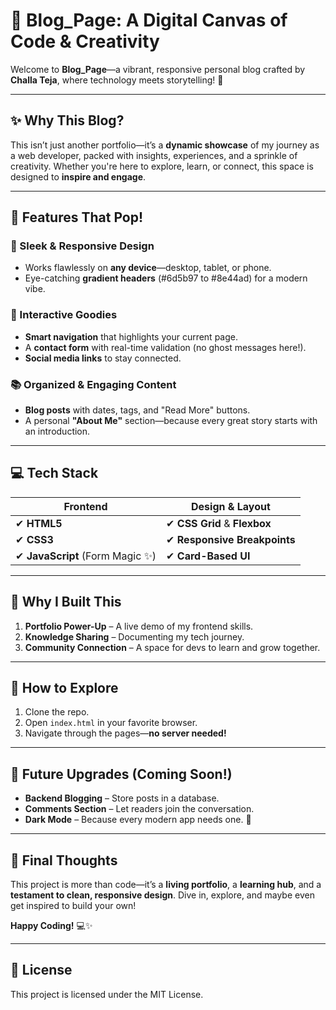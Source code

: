 # 🌟 **Blog_Page: A Digital Canvas of Code & Creativity**  

Welcome to **Blog_Page**—a vibrant, responsive personal blog crafted by **Challa Teja**, where technology meets storytelling! 🚀  

---

## ✨ **Why This Blog?**  
This isn’t just another portfolio—it’s a **dynamic showcase** of my journey as a web developer, packed with insights, experiences, and a sprinkle of creativity. Whether you're here to explore, learn, or connect, this space is designed to **inspire and engage**.  

---

## 🎨 **Features That Pop!**  

### **🌈 Sleek & Responsive Design**  
- Works flawlessly on **any device**—desktop, tablet, or phone.  
- Eye-catching **gradient headers** (#6d5b97 to #8e44ad) for a modern vibe.  

### **🚀 Interactive Goodies**  
- **Smart navigation** that highlights your current page.  
- A **contact form** with real-time validation (no ghost messages here!).  
- **Social media links** to stay connected.  

### **📚 Organized & Engaging Content**  
- **Blog posts** with dates, tags, and "Read More" buttons.  
- A personal **"About Me"** section—because every great story starts with an introduction.  

---

## 💻 **Tech Stack**  

| **Frontend**  | **Design & Layout** |  
|--------------|--------------------|  
| ✔ **HTML5**  | ✔ **CSS Grid** & **Flexbox** |  
| ✔ **CSS3**   | ✔ **Responsive Breakpoints** |  
| ✔ **JavaScript** (Form Magic ✨) | ✔ **Card-Based UI** |  

---

## 🎯 **Why I Built This**  
1. **Portfolio Power-Up** – A live demo of my frontend skills.  
2. **Knowledge Sharing** – Documenting my tech journey.  
3. **Community Connection** – A space for devs to learn and grow together.  

---

## 🚀 **How to Explore**  
1. Clone the repo.  
2. Open `index.html` in your favorite browser.  
3. Navigate through the pages—**no server needed!**  

---

## 🔮 **Future Upgrades** (Coming Soon!)  
- **Backend Blogging** – Store posts in a database.  
- **Comments Section** – Let readers join the conversation.  
- **Dark Mode** – Because every modern app needs one. 🌙  

---

## 🌟 **Final Thoughts**  
This project is more than code—it’s a **living portfolio**, a **learning hub**, and a **testament to clean, responsive design**. Dive in, explore, and maybe even get inspired to build your own!  

**Happy Coding!** 💻✨  

---  

## 📜 **License**
This project is licensed under the MIT License.

